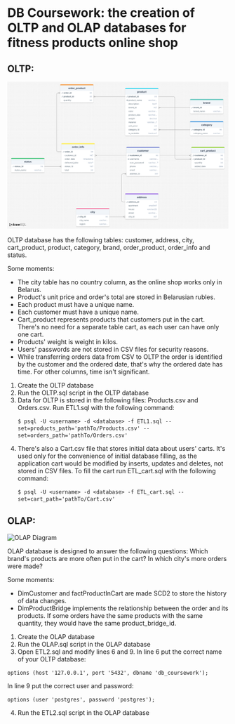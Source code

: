 # DB Coursework: the creation of OLTP and OLAP databases for fitness products online shop
## OLTP:
![OLTP Diagram](OLTP.png)

OLTP database has the following tables: customer, address, city, cart_product, product, category, brand, order_product, order_info and status. 

Some moments:
* The city table has no country column, as the online shop works only in Belarus.
* Product's unit price and order's total are stored in Belarusian rubles.
* Each product must have a unique name.
* Each customer must have a unique name.
* Cart_product represents products that customers put in the cart. There's no need for a separate table cart, as each user can have only one cart.
* Products' weight is weight in kilos.
* Users' passwords are not stored in CSV files for security reasons.
* While transferring orders data from CSV to OLTP the order is identified by the customer and the ordered date, that's why the ordered date has time. For other columns, time isn't significant.
1) Create the OLTP database
2) Run the OLTP.sql script in the OLTP database
3) Data for OLTP is stored in the following files: Products.csv and Orders.csv. Run ETL1.sql with the following command:
   ```
   $ psql -U <username> -d <database> -f ETL1.sql --set=products_path='pathTo/Products.csv' --set=orders_path='pathTo/Orders.csv'
5) There's also a Cart.csv file that stores initial data about users' carts. It's used only for the convenience of initial database filling, as the application cart would be modified by inserts, updates and deletes, not stored in CSV files. To fill the cart run ETL_cart.sql with the following command:
    ```
    $ psql -U <username> -d <database> -f ETL_cart.sql --set=cart_path='pathTo/Cart.csv'
## OLAP:
![OLAP Diagram](OLAP.png)

OLAP database is designed to answer the following questions: Which brand's products are more often put in the cart? In which city's more orders were made?

Some moments:
* DimCustomer and factProductInCart are made SCD2 to store the history of data changes.
* DimProductBridge implements the relationship between the order and its products. If some orders have the same products with the same quantity, they would have the same product_bridge_id. 
1) Create the OLAP database
2) Run the OLAP.sql script in the OLAP database
3) Open ETL2.sql and modify lines 6 and 9. In line 6 put the correct name of your OLTP database:
```
options (host '127.0.0.1', port '5432', dbname 'db_coursework'); 
```
In line 9 put the correct user and password:
```
options (user 'postgres', password 'postgres');
```
4) Run the ETL2.sql script in the OLAP database
